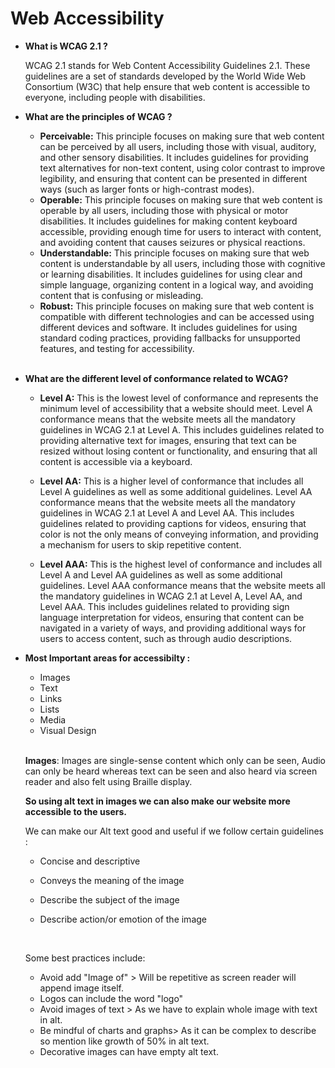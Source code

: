 # Web Accessibility

- **What is WCAG 2.1 ?**

    WCAG 2.1 stands for Web Content Accessibility Guidelines 2.1. These guidelines are a set of standards developed by the World Wide Web Consortium (W3C) that help ensure that web content is accessible to everyone, including people with disabilities.

 - **What are the principles of WCAG ?**

    - **Perceivable:** This principle focuses on making sure that web content can be perceived by all users, including those with visual, auditory, and other sensory disabilities. It includes guidelines for providing text alternatives for non-text content, using color contrast to improve legibility, and ensuring that content can be presented in different ways (such as larger fonts or high-contrast modes).
    - **Operable:** This principle focuses on making sure that web content is operable by all users, including those with physical or motor disabilities. It includes guidelines for making content keyboard accessible, providing enough time for users to interact with content, and avoiding content that causes seizures or physical reactions.
    - **Understandable:** This principle focuses on making sure that web content is understandable by all users, including those with cognitive or learning disabilities. It includes guidelines for using clear and simple language, organizing content in a logical way, and avoiding content that is confusing or misleading.
    - **Robust:** This principle focuses on making sure that web content is compatible with different technologies and can be accessed using different devices and software. It includes guidelines for using standard coding practices, providing fallbacks for unsupported features, and testing for accessibility.
<br><br>

- **What are the different level of conformance related to WCAG?** 
    - **Level A:** This is the lowest level of conformance and represents the minimum level of accessibility that a website should meet. Level A conformance means that the website meets all the mandatory guidelines in WCAG 2.1 at Level A. This includes guidelines related to providing alternative text for images, ensuring that text can be resized without losing content or functionality, and ensuring that all content is accessible via a keyboard.

    - **Level AA:** This is a higher level of conformance that includes all Level A guidelines as well as some additional guidelines. Level AA conformance means that the website meets all the mandatory guidelines in WCAG 2.1 at Level A and Level AA. This includes guidelines related to providing captions for videos, ensuring that color is not the only means of conveying information, and providing a mechanism for users to skip repetitive content.

    - **Level AAA:** This is the highest level of conformance and includes all Level A and Level AA guidelines as well as some additional guidelines. Level AAA conformance means that the website meets all the mandatory guidelines in WCAG 2.1 at Level A, Level AA, and Level AAA. This includes guidelines related to providing sign language interpretation for videos, ensuring that content can be navigated in a variety of ways, and providing additional ways for users to access content, such as through audio descriptions.

-   **Most Important areas for accessibilty :**

    - Images
    - Text
    - Links
    - Lists
    - Media
    - Visual Design
    <br><br>

    **Images**: Images are single-sense content which only can be seen, Audio can only be heard whereas text can be seen and also heard via screen reader and also felt using Braille display.

    **So using alt text in images we can also make our website more accessible to the users.**

    We can make our Alt text good and useful if we follow certain guidelines :
    - Concise and descriptive
    - Conveys the meaning of the image
    - Describe the subject of the image
    - Describe action/or emotion of the image

        <br>
     Some best practices include:
      - Avoid add "Image of" > Will be repetitive as screen reader will append image itself.
      - Logos can include the word "logo"
      - Avoid images of text > As we have to explain whole image with text in alt.
      - Be mindful of charts and graphs> As it can be complex to describe so mention like growth of 50% in alt text.
      - Decorative images can have empty alt text. 


          
       
